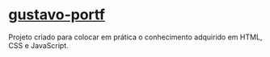 # [gustavo-portf](https://gustavo-portf.netlify.app)
Projeto criado para colocar em prática o conhecimento adquirido em HTML, CSS e JavaScript.
